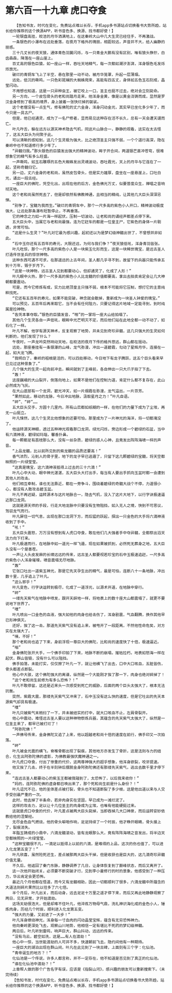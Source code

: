 # 第六百一十九章 虎口夺食
        【告知书友，时代在变化，免费站点难以长存，手机app多书源站点切换看书大势所趋，站长给你推荐的这个换源APP，听书音色多、换源、找书都好使！】
       一轮银盘高挂，皎洁的月华洒满地上，在这秦岭大山中几大生灵已经住手，不再激战。
       一条银色的小瀑布在远处垂落，在夜月下格外的瑰丽，相距较远，声音并不大，给人幽静的丽感。
       三十几丈长的夜天狼，通体青色羽翼闪烁，与一只青金大鹏有没有区别，唯有狼头狰狞，白齿森森，降落在一座山崖上。
       百丈高的银色巨猿，如一座山一样，吞吐天地精气，每一次都如潮汐澎湃，浑身银色毛发烁烁放光。
       破烂的青铜车飞上了半空，悬在那里一动不动，被月华笼罩，升起一层薄烟。
       远处，低沉的嘶鸣，一只色彩斑斓的大蜘蛛爬来，高能有四五丈，身体如五色玉石刻成，晶莹闪动。
       不用想也知道，这是一只异种虫王，被它咬上一口，圣主也挺不过去，绝对会立刻毙命。
       另一方向，一个皮包骨头的老和尚踏月走来，他浑身金黄，像是以黄金浇铸而成，显然是罗汉金身修到了极高的境界，身上披着一张快烂掉的袈裟。
       这个老僧没有一点生气，修有佛陀的丈六金身，浑身闪动金光，其实早已坐化多少年了，而今只是一具古尸。
       但是，他已经通灵，成为了一名尸修者，显而易见这种存在活不长久，总有一天会遭天谴而亡。
       叶凡咋舌，躲在远方以源天神术隐去气机，同这片山脉合一，静静的观看，这实在太古怪了，这五大巨头为何聚于此。
       可以清晰的感知到，这几个生灵极为强大，比之绝顶圣主只强不弱，一个个道行高深，隐在秦岭中也不知道修行多少年了。
       “异髓归我。”那头银色的巨猿发出强大的精神波动，眸子开合间，两道银芒直冲苍穹，很难想象它的精气有多么旺盛。
       一声嘶鸣，如玉石雕琢的五色大蜘蛛发出灵魂波动，吞吐霞光，天上的月华与它连在了一起，坚称奇髓归它。
       另一边，丈六金身的老和尚，虽然皮包骨头，但是实力雄厚，盘坐在一座悬崖上，口吐白光，诵出一段古经。
       一座巨大的佛陀，凭空化出，出现在他的后方，金色佛光万丈，似要普度众生，禅唱之音响彻天地。
       这个老和尚虽然死去了，但是却依然有佛教神通，且相当的精纯，让其他几大巨头深深忌惮。
       “别争了，宝髓为我而生。”破烂的青铜车中，那个一尺多高的紫色小人开口，精神波动极度强大，让远处那条瀑布短暂停止，不再垂落。
       它的神念之力如一片海一样起伏，压制一切波动，让老和尚的诵经声都差点停下来。
       五大巨头中，当属它与老和尚最强，连为它赶车的都是一位皇主尸，它紫色的身体一片剔透，非常可怕。
       “这是什么生灵？”叶凡对它最为感兴趣，起初还以为是梦幻级神髓出世了，不曾想并非如此。
       “石中玉你还有五百年的寿元，大限还远，为何与我们争？”夜天狼低吼，浑身青羽皆张。
       叶凡吃惊，那个一尺多高的紫色小人是一块紫玉化形而生，这是一块稀世瑰宝，是远古圣人打造传世圣兵的惊世神物。
       这种东西可遇不可求，在那遥远的上古年间，圣人都几乎寻不到，故留下的兵器只能传承五到十万年，毁于岁月下。
       “这是一块神物，远古圣人见到都要动心，但却通灵了，化成了人形！”
       叶凡眼中火热，那个一尺多高的紫色小人比龙髓的价值都要高，拿出去拍卖肯定会让几大神朝都要震动。
       可是，而今它修炼有成，实力比绝顶皇主只强不弱，根本不可能将它压制，想打它的主意纯粹找死。
       “它还有五百年的寿元，如果不能突破，神念就会散掉，重新成为一块圣人钟爱的瑰宝。”
       可以预见，五百年后再来取它，当不会有任何阻力，只要记得这片地域一定能寻到，到时纯属是捡神物。
       “各凭本事夺取。”银色的巨猿发音，“啪”的一掌将一座大山给拍塌了。
       其他几个生灵各自一声低吼，眼眸中光芒明灭不定，而后他们站在此地全都一动不动了，如石化了一样。
       叶凡不解，他学有源天神术，反复观察了地势，并未见到奇珍异髓，这几只强大的生灵如何判断的，他们发现了什么？
       午夜时，一声龙吟突然响动天地，在皎洁的夜月下传的格外悠远，群山都在摇动。
       远处，那座垂挂有一条银瀑的山峰，龙气弥漫，冲出一道碧霞，勾动了星辉月华，连接在一起，如大龙飞腾。
       “我明白了，秦岭的祖根是活的，可以四处移动，今日地下有龙子腾跃，这五个巨头看来早已见过这种景象了。”
       几个强大的生灵一起向前冲去，瞬间就到了主峰前，各自伸出一只大爪子拍了下去。
       “轰！”
       这座巍峨的大山裂开，倒落向地上，如果不是他们在控制力道，肯定什么都不复存在，此山必然成为飞灰。
       在大山底部有一个龙洞，碧光冲天，如一片烟霞在弥漫，龙气溢出，一片芬芳。
       “果然如此，移动的龙脉，今日冲出地脉，汲取星月之力！”叶凡自语。
       “砰”、“砰”……
       五大巨头交手，方圆十几里内，所有山峦都如纸糊的一样，在他们的力量下成为了尘埃，再无一山挺立。
       叶凡悚然，这几个生灵比他想象的还要可怕，那里成为了一片神光的海洋，将一切都淹没了。
       他运转源天神眼，透过五种神光观看那口龙洞，绿光闪烁，旁边形成一个碧绿的石盆，当中有六滴神液，碧绿如玛瑙，馨香扑鼻。
       每一颗都足有荔枝那么大，没有一丝杂质，碧绿的惑人心神，且竟发出阵阵海啸一样的声音。
       “上品龙髓，比以前所见到的紫龙髓的品质还要高！”
       香气浓烈，沁到人的骨子里，地下的龙子早已逃遁了，只留下这几颗碧绿的宝髓，将天空都映照的一片绿莹莹。
       “这真是瑰宝，这六滴神液抵得上过去的三十六滴！”
       叶凡心中大动，眼中神光湛湛，五大巨头大打出手，每当有人要出手抓向玉盆时都一会遭到其他人的攻击。
       他们相互牵制，谁也无法靠近，都在一旁争斗，围绕着碧绿的奇髓大战个不停，力道很小心，都没有人敢攻击碧玉盆。
       叶凡不再迟疑，运转源术与这片地脉合一，隐去气机，没入了这片大地下，以行字诀极速逼近那口龙洞。
       这就是源天师的手段，行走大地龙脉中只要没有生物阻挡，如入无人之境，快到不可思议，驾驭龙气而行。
       叶凡屏住一切气息，出现在那口龙洞下方，而后猛的跃起，探出一只金色的大手将六滴神液收到了手中。
       “吼！”
       五大巨头震怒，万万没有想到有人虎口夺食，敢在他们几大强者手中夺异髓，全都祭出滔天法力向下打来。
       叶凡极速而行，在地脉中如一道光一样飞遁，现在如果被抓到，必然死无葬身之地，五大巨头没有一个是善茬。
       一声让人头皮发麻的长啸远远的传来，远古圣人都要视若珍宝的石中玉极速追赶，一尺多高的紫色小人浑身璀璨，啸音震塌无尽地脉。
       “轰”
       它张口吐出一道紫玉神光，那是它先天孕生出的精气，最是可怕，连断八十一条地脉，冲出数十里，几乎追上了叶凡。
       “这么邪乎！”
       叶凡变色，行字诀运转到极尽，化成了一道浮光，以源术开道，在地脉中穿行。
       “砰”
       一缕先天紫气在地脉中喷发，跟开天辟地一样，将地表上的数十座大山都震塌了，就更不要说地下世界了。
       “噗”
       叶凡喷出一口金色的血液，强大如他的肉身也给击伤了，浑身剧震，气血翻腾，换作其他早已形神俱灭。
       还好，挨了这一击，那道先天紫气没有追上来，被甩开了一段距离，不然他性命危矣，对方实在太强大了。
       “咦，不好！”
       那个老和尚也追了下来，身前浮现一尊巨大的佛陀，比和尚的速度快了十倍，极速逼近。
       “嗡”
       金身佛陀张开大手，一个佛手印拍了下来，地脉不断的崩塌，摧枯拉朽，地表如怒海一样在起伏，群山皆毁，没有什么可以阻挡。
       佛手拍落，未能打实，仅仅擦了叶凡一下，就让他横飞了出去，口中大口咳血，五脏皆伤，骨头都差点断裂。
       他心中大骇，这个佛陀强大的离谱，纵然是一个大能刚才挨了那一下，肉身也绝对碎掉了！
       “这个老和尚生前修为有多么恐怖？！”
       叶凡不敢停留，这还是近来头一次感受到死亡的威胁，后面的两个巨头太强大了，根本无法抗衡。
       突然，紫霞大震，那缕先天紫气又冲来了，石中玉没有这么快的速度，但是它吐出的先天本源紫气却具有极速。
       “噗”
       叶凡只被紫气末梢扫了一下，并未被结实的打中，就大口咳血不止，左肩骨裂开。
       他心中震动，难怪远古圣人要以这种神物祭炼兵器，其蕴含的先天紫气太强大了，纵然是一位圣主来了，都早已被打烂了！
       “阿弥陀佛！”
       一声佛号传来，金身佛陀又追了上来，他以超越老和尚十倍的速度在前行，佛手印又一次拍落。
       “砰”
       叶凡被金光震的横飞，脊椎骨都出现了裂痕，其他地方亦发生了骨折，这是法则与力的结合，化生出阿弥陀佛的虚影，为佛教最强伏魔神通之一。
       叶凡虎口夺食，付出了惨重的代价，这两尊神强大的超乎想象，他浑身欲裂，咬牙提速。
       他又挨了几击，终于在半刻钟后摆脱金身阿弥陀佛还有那缕先天紫气，逃出去数千里才停下来。
       “连远古圣人都要动心的紫玉王都被我碰到了，太恐怖了，以后我来收你！”
       “妈的，连阿弥陀佛的虚身都召唤出来了，那个死和尚生前是什么身份？！”
       叶凡诅咒不已，他的圣体差点被打裂，骨头也不知道断裂了多少根，这是他出道以来与人交手受创最严重的一次。
       此时，他去掉了半条命，若非肉身实在坚固，早已成为一滩烂泥了。
       这样的攻击力，足以让十几位圣主的肉身成为尘埃，也唯有他能硬挺过来。
       这就是虎口夺食的代价，叶凡差点被两大巨头毙掉，当即吞掉几大口神泉，而后运转安妙依教给他的涅槃经。
       无尽金色血气燃烧，他的骨头噼啪作响，足足持续了一个时辰，他才睁开眼睛，骨头接上了，裂痕消失。
       羊脂玉铸成的小鼎中，六滴龙髓滚动，皆有龙眼那么大，竟有阵阵海啸之音发出，将半边天空都映照的一片绿莹莹。
       “这种宝髓很不凡，一滴足以抵得上以前的六滴，是难得的上品，这次的伤也值了，可以进入化龙第五变了！”
       叶凡欣喜，虽然险死还生，差点被那两大巨头干掉，但是收获也是巨大的，这几滴奇珍异髓价值无量。
       不久后，他返回了秦门东脉，静静调养了几日，让身体恢复到了巅峰状态，而后又离开了。
       这一次他开始闭关，必须要不断突破才行，见到李小曼修行的时的景象，他感受到了一种压力，华云肯定会更恐怖。
       最近几个月他都在悟道，而今又有龙髓相助，因此一切都顺利了很多，六滴龙髓中所蕴含的大道法则碎片果然比以往多了六七倍。
       半个月后，叶凡出关，而后动身，远去足足十万里之遥才停下来，而后又再此地静静观察了两日，见无异常，才开始渡劫。
       这场天劫很浩大，但是却难不住叶凡，他淬炼万物母气鼎，洗礼神识海化成的金色小人，锤炼肉身，历经几个时辰，顺利进入化龙第五变。
       “强大的力量，又前进了一大步！”
       叶凡浑身缭绕神光，浑身每一寸血肉的闪动晶莹宝辉，蕴含有无穷恐怖神力。
       他向秦岭更深处飞去，观察山川地势，他相信一定有堪比不死药的梦幻级神髓。
       两日后，叶凡听到雷鸣，响声巨大，群山抖动，远远的传来。
       “没有乌云，碧空如洗，这是……有人在渡劫！”
       他心中一惊，当世能渡劫的人可并不多，快速朝前飞去，隐约间他有一种期待。
       一座巨大的湖泊出现在群山间，叶凡在此见到了一块古碑，上面刻有三个字：化仙池。
       “青帝诞生的地方？！”
       化仙池是一个传说，许多人都言称，并不一定存在，他不知道是否见到了真正的化仙池。
       “谁在化仙池中渡劫？！”
       上章帮人做的那个广告名字有误，应该是《指裂山河》，感兴趣的朋友可以重新搜索下。（未完待续）
       【告知书友，时代在变化，免费站点难以长存，手机app多书源站点切换看书大势所趋，站长给你推荐的这个换源APP，听书音色多、换源、找书都好使！】
